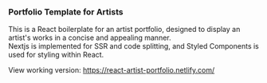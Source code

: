 ### Portfolio Template for Artists
This is a React boilerplate for an artist portfolio, designed to display an artist's works in a concise and appealing manner.
<br>
Nextjs is implemented for SSR and code splitting, and Styled Components is used for styling within React.

View working version: https://react-artist-portfolio.netlify.com/
